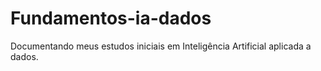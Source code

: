 # Fundamentos-ia-dados
Documentando meus estudos iniciais em Inteligência Artificial aplicada a dados.
